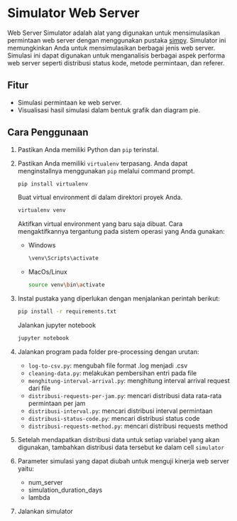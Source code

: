 # Simulator Web Server

Web Server Simulator adalah alat yang digunakan untuk mensimulasikan permintaan web server dengan menggunakan pustaka [simpy](https://www.sympy.org/en/docs.html). Simulator ini memungkinkan Anda untuk mensimulasikan berbagai jenis web server. Simulasi ini dapat digunakan untuk menganalisis berbagai aspek performa web server seperti distribusi status kode, metode permintaan, dan referer.

## Fitur

- Simulasi permintaan ke web server.
- Visualisasi hasil simulasi dalam bentuk grafik dan diagram pie.

## Cara Penggunaan

1. Pastikan Anda memiliki Python dan `pip` terinstal.
2. Pastikan Anda memiliki `virtualenv` terpasang. Anda dapat menginstallnya menggunakan `pip` melalui command prompt.

    ```bash
    pip install virtualenv
    ```
   Buat virtual environment di dalam direktori proyek Anda.

    ```bash
    virtualenv venv
    ```
   Aktifkan virtual environment yang baru saja dibuat. Cara mengaktifkannya tergantung pada sistem operasi yang Anda gunakan:
   - Windows
     ```bash
     \venv\Scripts\activate
     ```
   - MacOs/Linux
     ```bash
     source venv\bin\activate
     ```
4. Instal pustaka yang diperlukan dengan menjalankan perintah berikut:

    ```bash
    pip install -r requirements.txt
    ```
   Jalankan jupyter notebook
    ```bash
    jupyter notebook
    ```
6. Jalankan program pada folder pre-processing dengan urutan:
    - `log-to-csv.py`: mengubah file format .log menjadi .csv
    - `cleaning-data.py`: melakukan pembersihan entri pada file
    - `menghitung-interval-arrival.py`: menghitung interval arrival request dari file
    - `distribusi-requests-per-jam.py`: mencari distribusi data rata-rata permintaan per jam
    - `distribusi-interval.py`: mencari distribusi interval permintaan
    - `distribusi-status-code.py`: mencari distribusi status code
    - `distribusi-requests-method.py`: mencari distribusi requests method
7. Setelah mendapatkan distribusi data untuk setiap variabel yang akan digunakan, tambahkan distribusi data tersebut ke dalam cell `simulator`
8. Parameter simulasi yang dapat diubah untuk menguji kinerja web server yaitu:
    - num_server
    - simulation_duration_days
    - lambda
9. Jalankan simulator
